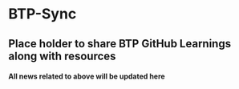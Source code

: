 # BTP-Sync
## Place holder to share BTP GitHub Learnings along with resources
#### All news related to above will be updated here 
